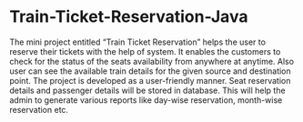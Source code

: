 # Train-Ticket-Reservation-Java

The mini project entitled “Train Ticket Reservation” helps the user to reserve their tickets with the help of system.  It enables the customers to check for the status of the seats availability from anywhere at anytime.  Also user can see the available train details for the given source and destination point. The project is developed as a user-friendly manner.  Seat reservation details and passenger details will be stored in database.  This will help the admin to generate various reports like day-wise reservation, month-wise reservation etc.
